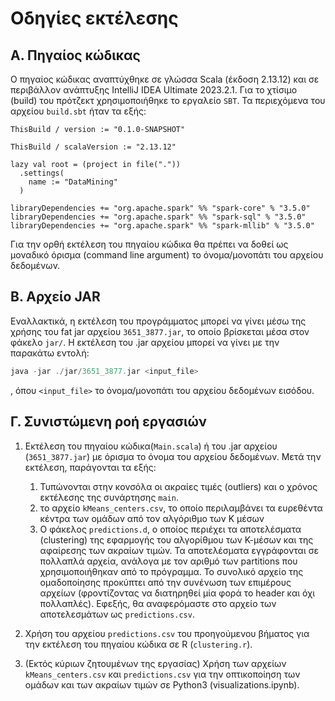 # Οδηγίες εκτέλεσης

## Α. Πηγαίος κώδικας

Ο πηγαίος κώδικας αναπτύχθηκε σε γλώσσα Scala (έκδοση 2.13.12)
και σε περιβάλλον ανάπτυξης IntelliJ IDEA Ultimate 2023.2.1.
Για το χτίσιμο (build) του πρότζεκτ χρησιμοποιήθηκε το εργαλείο `SBT`.
Τα περιεχόμενα του αρχείου `build.sbt` ήταν τα εξής: 
```
ThisBuild / version := "0.1.0-SNAPSHOT"

ThisBuild / scalaVersion := "2.13.12"

lazy val root = (project in file("."))
  .settings(
    name := "DataMining"
  )

libraryDependencies += "org.apache.spark" %% "spark-core" % "3.5.0"
libraryDependencies += "org.apache.spark" %% "spark-sql" % "3.5.0"
libraryDependencies += "org.apache.spark" %% "spark-mllib" % "3.5.0"
```
Για την ορθή εκτέλεση του πηγαίου κώδικα θα πρέπει να δοθεί ως μοναδικό 
όρισμα (command line argument) το όνομα/μονοπάτι του αρχείου δεδομένων.


## Β. Αρχείο JAR
Εναλλακτικά, η εκτέλεση του προγράμματος μπορεί να γίνει μέσω της χρήσης
του fat jar αρχείου `3651_3877.jar`, το οποίο βρίσκεται μέσα στον φάκελο
`jar/`. Η εκτέλεση του .jar αρχείου μπορεί να γίνει με την παρακάτω εντολή:

```java
java -jar ./jar/3651_3877.jar <input_file>
```
, όπου `<input_file>` το όνομα/μονοπάτι του αρχείου δεδομένων εισόδου.


## Γ. Συνιστώμενη ροή εργασιών
1. Εκτέλεση του πηγαίου κώδικα(`Main.scala`) ή του .jar αρχείου (`3651_3877.jar`) με όρισμα το όνομα 
του αρχείου δεδομένων. Μετά την εκτέλεση, παράγονται τα εξής:
   1. Τυπώνονται στην κονσόλα οι ακραίες τιμές (outliers) και ο χρόνος εκτέλεσης
   της συνάρτησης `main`.
   2. το αρχείο `kMeans_centers.csv`, το οποίο περιλαμβάνει τα ευρεθέντα
   κέντρα των ομάδων από τον αλγόριθμο των Κ μέσων
   3. Ο φάκελος `predictions.d`, ο οποίος περιέχει τα αποτελέσματα (clustering)
   της εφαρμογής του αλγορίθμου των Κ-μέσων και της αφαίρεσης των ακραίων τιμών.
   Τα αποτελέσματα εγγράφονται σε πολλαπλά αρχεία, ανάλογα με τον αριθμό των
   partitions που χρησιμοποιήθηκαν από το πρόγραμμα. Το συνολικό αρχείο της
   ομαδοποίησης προκύπτει από την συνένωση των επιμέρους αρχείων (φροντίζοντας
   να διατηρηθεί μία φορά το header και όχι πολλαπλές). Εφεξής, θα αναφερόμαστε
   στο αρχείο των αποτελεσμάτων ως `predictions.csv`.

2. Χρήση του αρχείου `predictions.csv` του προηγούμενου βήματος για την εκτέλεση
του πηγαίου κώδικα σε R (`clustering.r`).

3. (Εκτός κύριων ζητουμένων της εργασίας) Χρήση των αρχείων `kMeans_centers.csv` 
και `predictions.csv` για την οπτικοποίηση των ομάδων και των ακραίων τιμών σε
Python3 (visualizations.ipynb).